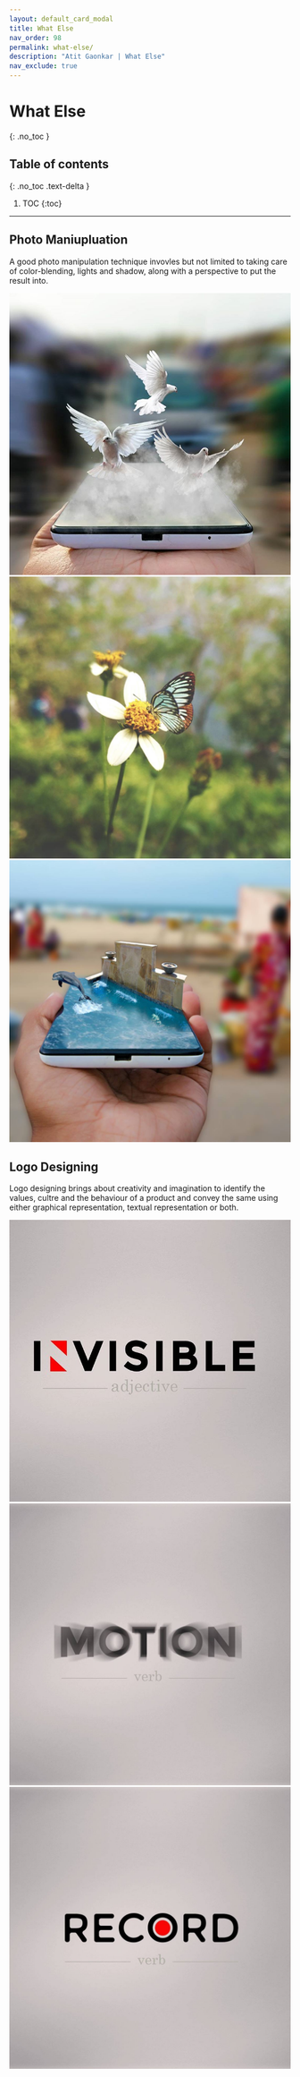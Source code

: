 ```yaml
---
layout: default_card_modal
title: What Else
nav_order: 98
permalink: what-else/
description: "Atit Gaonkar | What Else"
nav_exclude: true
---
```


<style>

/* [1] The container */
.img-hover-zoom {
  /* height: 300px; [1.1] Set it as per your need */
  overflow: hidden; /* [1.2] Hide the overflowing of child elements */
}

/* [2] Transition property for smooth transformation of images */
.img-hover-zoom a img {
  transition: transform .5s ease;
}

/* [3] Finally, transforming the image when container gets hovered */
.img-hover-zoom:hover a img {
  transform: scale(0.9);
  box-shadow:  0px 0px 10px 10px rgba(0, 0, 0, 0.075) !important;
}

</style>

# What Else
{: .no_toc }

## Table of contents
{: .no_toc .text-delta }

1. TOC
{:toc}

---

## Photo Maniupluation

A good photo manipulation technique invovles but not limited to taking care of color-blending, lights and shadow, along with a perspective to put the result into.

<div class="bootstrap-iso">
    <div class="row text-center text-lg-left">
        <div class="col-lg-4 col-md-4 col-sm-12 img-hover-zoom">
        <a href="javascript:void(0)" class="d-block mb-4 h-100 image-href">
                <img class="img-fluid img-thumbnail" src="../assets/images/what_else/manipulation/birds.jpg" alt="">            
            </a>
        </div>
        <div class="col-lg-4 col-md-4 col-sm-12 img-hover-zoom">
        <a href="javascript:void(0)" class="d-block mb-4 h-100 image-href">
                <img class="img-fluid img-thumbnail" src="../assets/images/what_else/manipulation/butterfly.jpg" alt="">
            </a>
        </div>
        <div class="col-lg-4 col-md-4 col-sm-12 img-hover-zoom">
        <a href="javascript:void(0)" class="d-block mb-4 h-100 image-href">
                <img class="img-fluid img-thumbnail" src="../assets/images/what_else/manipulation/dolphin.jpg" alt="">
            </a>
        </div>
    </div>
</div>

## Logo Designing

Logo designing brings about creativity and imagination to identify the values, cultre and the behaviour of a product and convey the same using either graphical representation, textual representation or both.

<div class="bootstrap-iso">
    <div class="row text-center text-lg-left">
        <div class="col-lg-4 col-md-4 col-sm-12 img-hover-zoom">
        <a href="javascript:void(0)" class="d-block mb-4 h-100 image-href">
                <img class="img-fluid img-thumbnail" src="../assets/images/what_else/designing/invisible.jpg" alt="">
            </a>
        </div>
        <div class="col-lg-4 col-md-4 col-sm-12 img-hover-zoom">
        <a href="javascript:void(0)" class="d-block mb-4 h-100 image-href">
                <img class="img-fluid img-thumbnail" src="../assets/images/what_else/designing/motion.jpg" alt="">
            </a>
        </div>
        <div class="col-lg-4 col-md-4 col-sm-12 img-hover-zoom">
        <a href="javascript:void(0)" class="d-block mb-4 h-100 image-href">
                <img class="img-fluid img-thumbnail" src="../assets/images/what_else/designing/record.jpg" alt="">
            </a>
        </div>
    </div>
</div>

<script src="https://code.jquery.com/jquery-3.4.1.slim.min.js" integrity="sha384-J6qa4849blE2+poT4WnyKhv5vZF5SrPo0iEjwBvKU7imGFAV0wwj1yYfoRSJoZ+n" crossorigin="anonymous"></script>
<script src="https://cdn.jsdelivr.net/npm/popper.js@1.16.0/dist/umd/popper.min.js" integrity="sha384-Q6E9RHvbIyZFJoft+2mJbHaEWldlvI9IOYy5n3zV9zzTtmI3UksdQRVvoxMfooAo" crossorigin="anonymous"></script>
<script src="https://stackpath.bootstrapcdn.com/bootstrap/4.4.1/js/bootstrap.min.js" integrity="sha384-wfSDF2E50Y2D1uUdj0O3uMBJnjuUD4Ih7YwaYd1iqfktj0Uod8GCExl3Og8ifwB6" crossorigin="anonymous"></script>
<script src="https://unpkg.com/aos@next/dist/aos.js"></script>
<script>
  AOS.init();
  $(window).on('load', function() {
        $(window).scrollTop(0);
        $('.main-content-wrap').scrollTop(0);
        AOS.refresh();
        var $animation_elements = $('.bootstrap-iso');
        var $window = $(window);
        var window_height = $window.height();
        var window_top_position = $window.scrollTop();
        var window_bottom_position = (window_top_position + window_height);
        $('.target-blank').attr('target','blank');
        $('pre').addClass("mb-0");
        $('p > a.no-mb').parent().addClass("mb-0");
        $('a > img').parent().addClass("image-link");
        $('img.logo-link').parent().attr('target','blank');
        $('.main-content-wrap').on('scroll', function() {
            console.log("triggered");
            $.each($animation_elements, function() {
                var $element = $(this);
                var element_height = $element.outerHeight();
                var element_top_position = $element.offset().top;
                var element_bottom_position = (element_top_position + element_height);
                if ((element_bottom_position >= window_top_position) && (element_top_position <= window_bottom_position)) {
                    $element.addClass('aos-animate');
                } else {
                    $element.removeClass('aos-animate');
                }
            });
        });
        $('.main-content-wrap')[0].scrollTop += 1;
        $('.main-content-wrap')[0].scrollTop -= 1;
    });
    $('a.image-href').on('click', function() {
        console.log($(this)[0],document.getElementsByClassName('modal-button')[0].click());
        var source = $(this)[0].getElementsByTagName('img')[0].getAttribute('src');
        document.getElementsByClassName('current-image')[0].setAttribute('src',source);
    });
</script>